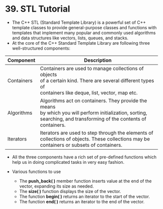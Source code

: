 # 39. STL Tutorial

-  The C++ STL (Standard Template Library) is a powerful set of C++ template classes to provide general-purpose classes and functions with templates that implement many popular and commonly used algorithms and data structures like vectors, lists, queues, and stacks.
- At the core of the C++ Standard Template Library are following three well-structured components:

| Component  | Description                                                                                                                                                                 |
| ---------- | --------------------------------------------------------------------------------------------------------------------------------------------------------------------------- |
| Containers | Containers are used to manage collections of objects<br>of a certain kind. There are several different types of<br>containers like deque, list, vector, map etc.            |
| Algorithms | Algorithms act on containers. They provide the means<br>by which you will perform initialization, sorting,<br>searching, and transforming of the contents of<br>containers. |
| Iterators  | Iterators are used to step through the elements of<br>collections of objects. These collections may be<br>containers or subsets of containers.                              |
- All the three components have a rich set of pre-defined functions which help us in doing complicated tasks in very easy fashion.

-  Various functions to use
	- The **push_back( )** member function inserts value at the end of the vector, expanding its size as needed.
	- The **size( )** function displays the size of the vector.
	- The function **begin( )** returns an iterator to the start of the vector.
	- The function **end( )** returns an iterator to the end of the vector.
